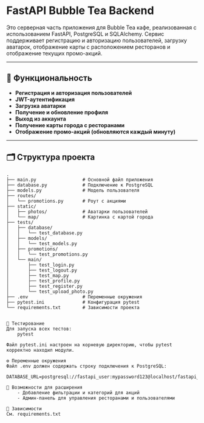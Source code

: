 # FastAPI Bubble Tea Backend

Это серверная часть приложения для Bubble Tea кафе, реализованная с использованием FastAPI, PostgreSQL и SQLAlchemy. Сервис поддерживает регистрацию и авторизацию пользователей, загрузку аватарок, отображение карты с расположением ресторанов и отображение текущих промо-акций.

---

## 🚀 Функциональность

- **Регистрация и авторизация пользователей**
- **JWT-аутентификация**
- **Загрузка аватарки**
- **Получение и обновление профиля**
- **Выход из аккаунта**
- **Получение карты города с ресторанами**
- **Отображение промо-акций (обновляются каждый минуту)**

---

## 🗂️ Структура проекта

```plaintext
.
├── main.py                 # Основной файл приложения
├── database.py             # Подключение к PostgreSQL
├── models.py               # Модель пользователя
├── routes/
│   └── promotions.py       # Роут с акциями
├── static/
│   ├── photos/             # Аватарки пользователей
│   └── map/                # Картинка с картой города
├── tests/
│   ├── database/
│   │   └── test_database.py
│   ├── models/
│   │   └── test_models.py
│   ├── promotions/
│   │   └── test_promotions.py
│   └── main/
│       ├── test_login.py
│       ├── test_logout.py
│       ├── test_map.py
│       ├── test_profile.py
│       ├── test_register.py
│       └── test_upload_photo.py
├── .env                    # Переменные окружения
├── pytest.ini              # Конфигурация pytest
└── requirements.txt        # Зависимости проекта


🧪 Тестирование
Для запуска всех тестов:
    pytest

Файл pytest.ini настроен на корневую директорию, чтобы pytest корректно находил модули.

⚙️ Переменные окружения
Файл .env должен содержать строку подключения к PostgreSQL:

DATABASE_URL=postgresql://fastapi_user:mypassword123@localhost/fastapi_db

🐳 Возможности для расширения
    - Добавление фильтрации и категорий для акций
    - Админ-панель для управления ресторанами и пользователями

📌 Зависимости
См. requirements.txt